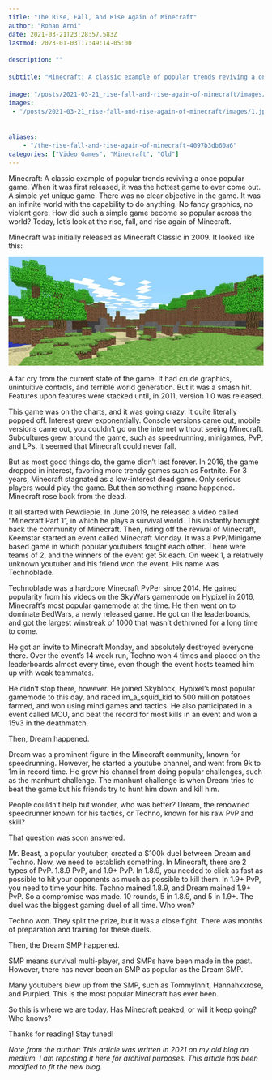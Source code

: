 ```yaml
---
title: "The Rise, Fall, and Rise Again of Minecraft"
author: "Rohan Arni"
date: 2021-03-21T23:28:57.583Z
lastmod: 2023-01-03T17:49:14-05:00

description: ""

subtitle: "Minecraft: A classic example of popular trends reviving a once popular game. When it was first released, it was the hottest game to ever…"

image: "/posts/2021-03-21_rise-fall-and-rise-again-of-minecraft/images/1.jpeg" 
images:
 - "/posts/2021-03-21_rise-fall-and-rise-again-of-minecraft/images/1.jpeg"


aliases:
    - "/the-rise-fall-and-rise-again-of-minecraft-4097b3db60a6"
categories: ["Video Games", "Minecraft", "Old"]
---
```


Minecraft: A classic example of popular trends reviving a once popular game. When it was first released, it was the hottest game to ever come out. A simple yet unique game. There was no clear objective in the game. It was an infinite world with the capability to do anything. No fancy graphics, no violent gore. How did such a simple game become so popular across the world? Today, let’s look at the rise, fall, and rise again of Minecraft.

Minecraft was initially released as Minecraft Classic in 2009. It looked like this:

![image](images/1.jpeg#layoutTextWidth)


A far cry from the current state of the game. It had crude graphics, unintuitive controls, and terrible world generation. But it was a smash hit. Features upon features were stacked until, in 2011, version 1.0 was released.






This game was on the charts, and it was going crazy. It quite literally popped off. Interest grew exponentially. Console versions came out, mobile versions came out, you couldn’t go on the internet without seeing Minecraft. Subcultures grew around the game, such as speedrunning, minigames, PvP, and LPs. It seemed that Minecraft could never fall.

But as most good things do, the game didn’t last forever. In 2016, the game dropped in interest, favoring more trendy games such as Fortnite. For 3 years, Minecraft stagnated as a low-interest dead game. Only serious players would play the game. But then something insane happened. Minecraft rose back from the dead.

It all started with Pewdiepie. In June 2019, he released a video called “Minecraft Part 1”, in which he plays a survival world. This instantly brought back the community of Minecraft. Then, riding off the revival of Minecraft, Keemstar started an event called Minecraft Monday. It was a PvP/Minigame based game in which popular youtubers fought each other. There were teams of 2, and the winners of the event get 5k each. On week 1, a relatively unknown youtuber and his friend won the event. His name was Technoblade.

Technoblade was a hardcore Minecraft PvPer since 2014. He gained popularity from his videos on the SkyWars gamemode on Hypixel in 2016, Minecraft’s most popular gamemode at the time. He then went on to dominate BedWars, a newly released game. He got on the leaderboards, and got the largest winstreak of 1000 that wasn’t dethroned for a long time to come.

He got an invite to Minecraft Monday, and absolutely destroyed everyone there. Over the event’s 14 week run, Techno won 4 times and placed on the leaderboards almost every time, even though the event hosts teamed him up with weak teammates.

He didn’t stop there, however. He joined Skyblock, Hypixel’s most popular gamemode to this day, and raced im_a_squid_kid to 500 million potatoes farmed, and won using mind games and tactics. He also participated in a event called MCU, and beat the record for most kills in an event and won a 15v3 in the deathmatch.

Then, Dream happened.

Dream was a prominent figure in the Minecraft community, known for speedrunning. However, he started a youtube channel, and went from 9k to 1m in record time. He grew his channel from doing popular challenges, such as the manhunt challenge. The manhunt challenge is when Dream tries to beat the game but his friends try to hunt him down and kill him.

People couldn’t help but wonder, who was better? Dream, the renowned speedrunner known for his tactics, or Techno, known for his raw PvP and skill?

That question was soon answered.

Mr. Beast, a popular youtuber, created a $100k duel between Dream and Techno. Now, we need to establish something. In Minecraft, there are 2 types of PvP. 1.8.9 PvP, and 1.9+ PvP. In 1.8.9, you needed to click as fast as possible to hit your opponents as much as possible to kill them. In 1.9+ PvP, you need to time your hits. Techno mained 1.8.9, and Dream mained 1.9+ PvP. So a compromise was made. 10 rounds, 5 in 1.8.9, and 5 in 1.9+. The duel was the biggest gaming duel of all time. Who won?






Techno won. They split the prize, but it was a close fight. There was months of preparation and training for these duels.

Then, the Dream SMP happened.

SMP means survival multi-player, and SMPs have been made in the past. However, there has never been an SMP as popular as the Dream SMP.

Many youtubers blew up from the SMP, such as TommyInnit, Hannahxxrose, and Purpled. This is the most popular Minecraft has ever been.

So this is where we are today. Has Minecraft peaked, or will it keep going? Who knows?

Thanks for reading! Stay tuned!

*Note from the author: This article was written in 2021 on my old blog on medium. I am reposting it here for archival purposes. This article has been modified to fit the new blog.*
